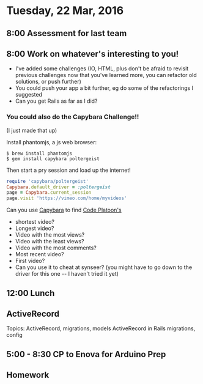 Tuesday, 22 Mar, 2016
=====================

8:00 Assessment for last team
-----------------------------

8:00 Work on whatever's interesting to you!
-------------------------------------------

* I've added some challenges (IO, HTML, plus don't be afraid to revisit previous challenges now that you've learned more, you can refactor old solutions, or push further)
* You could push your app a bit further, eg do some of the refactorings I suggested
* Can you get Rails as far as I did?

### You could also do the Capybara Challenge!!

(I just made that up)

Install phantomjs, a js web browser:

```
$ brew install phantomjs
$ gem install capybara poltergeist
```

Then start a pry session and load up the internet!

```ruby
require 'capybara/poltergeist'
Capybara.default_driver = :poltergeist
page = Capybara.current_session
page.visit 'https://vimeo.com/home/myvideos'
```

Can you use [Capybara](https://github.com/jnicklas/capybara) to find [Code Platoon's](https://vimeo.com/user47788820)

* shortest video?
* Longest video?
* Video with the most views?
* Video with the least views?
* Video with the most comments?
* Most recent video?
* First video?
* Can you use it to cheat at synseer? (you might have to go down to the driver for this one -- I haven't tried it yet)


12:00 Lunch
-----------


ActiveRecord
------------

Topics: ActiveRecord, migrations, models ActiveRecord in Rails migrations, config

5:00 - 8:30 CP to Enova for Arduino Prep
----------------------------------------


Homework
--------
